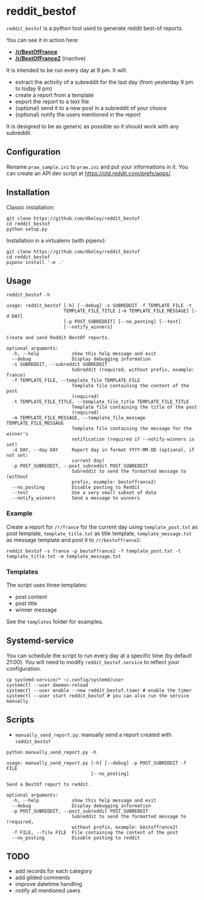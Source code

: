 # reddit_bestof

`reddit_bestof` is a python tool used to generate reddit best-of reports.

You can see it in action here:

- [**/r/BestOfFrance**](https://reddit.com/r/bestoffrance)
- [**/r/BestOfFrance2**](https://reddit.com/r/bestoffrance2) (inactive)

It is intended to be run every day at 9 pm. It will:

- extract the activity of a subreddit for the last day (from yesterday 9 pm to today 9 pm)
- create a report from a template
- export the report to a text file
- (optional) send it to a new post in a subreddit of your choice
- (optional) notify the users mentioned in the report

It is designed to be as generic as possible so it should work with any subreddit.

## Configuration

Rename `praw_sample.ini` to `praw.ini` and put your informations in it. You can create an API dev script at https://old.reddit.com/prefs/apps/.

## Installation

Classic installation:
```
git clone https://github.com/dbeley/reddit_bestof
cd reddit_bestof
python setup.py
```

Installation in a virtualenv (with pipenv):
```
git clone https://github.com/dbeley/reddit_bestof
cd reddit_bestof
pipenv install '-e .'
```

## Usage

```
reddit_bestof -h
```

```
usage: reddit_bestof [-h] [--debug] -s SUBREDDIT -f TEMPLATE_FILE -t
                     TEMPLATE_FILE_TITLE [-m TEMPLATE_FILE_MESSAGE] [-d DAY]
                     [-p POST_SUBREDDIT] [--no_posting] [--test]
                     [--notify_winners]

Create and send Reddit BestOf reports.

optional arguments:
  -h, --help            show this help message and exit
  --debug               Display debugging information
  -s SUBREDDIT, --subreddit SUBREDDIT
                        Subreddit (required, without prefix, example: france)
  -f TEMPLATE_FILE, --template_file TEMPLATE_FILE
                        Template file containing the content of the post
                        (required)
  -t TEMPLATE_FILE_TITLE, --template_file_title TEMPLATE_FILE_TITLE
                        Template file containing the title of the post
                        (required)
  -m TEMPLATE_FILE_MESSAGE, --template_file_message TEMPLATE_FILE_MESSAGE
                        Template file containing the message for the winner's
                        notification (required if --notify-winners is set)
  -d DAY, --day DAY     Report day in format YYYY-MM-DD (optional, if not set:
                        current day)
  -p POST_SUBREDDIT, --post_subreddit POST_SUBREDDIT
                        Subreddit to send the formatted message to (without
                        prefix, example: bestoffrance2)
  --no_posting          Disable posting to Reddit
  --test                Use a very small subset of data
  --notify_winners      Send a message to winners
```

### Example

Create a report for `/r/france` for the current day using `template_post.txt` as post template, `template_title.txt` as title template, `template_message.txt` as message template and post it to `/r/bestoffrance2`:
```
reddit_bestof -s france -p bestoffrance2 -f template_post.txt -t template_title.txt -m template_message.txt
```

### Templates

The script uses three templates:

- post content
- post title
- winner message

See the `templates` folder for examples.

## Systemd-service

You can schedule the script to run every day at a specific time (by default 21:00). You will need to modify `reddit_bestof.service` to reflect your configuration.

```
cp systemd-service/* ~/.config/systemd/user
systemctl --user daemon-reload
systemctl --user enable --now reddit_bestof.timer # enable the timer
systemctl --user start reddit_bestof # you can also run the service manually
```

## Scripts

- `manually_send_report.py`: manually send a report created with `reddit_bestof`

```
python manually_send_report.py -h
```

```
usage: manually_send_report.py [-h] [--debug] -p POST_SUBREDDIT -f FILE
                               [--no_posting]

Send a BestOf report to reddit.

optional arguments:
  -h, --help            show this help message and exit
  --debug               Display debugging information
  -p POST_SUBREDDIT, --post_subreddit POST_SUBREDDIT
                        Subreddit to send the formatted message to (required,
                        without prefix, example: bestoffrance2)
  -f FILE, --file FILE  File containing the content of the post
  --no_posting          Disable posting to reddit
```

## TODO

- add records for each category
- add gilded comments
- improve datetime handling
- notify all mentioned users
